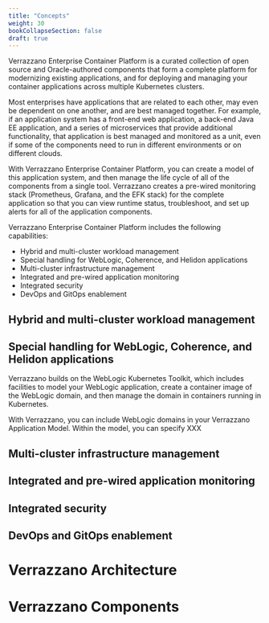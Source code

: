 ```yaml
---
title: "Concepts"
weight: 30
bookCollapseSection: false
draft: true
---
```


<!---
>
> Notes to Author - need to include the following information within the Concepts section:
>
> * Detailed introduction of the Verrazzano Enterprise Container Platform
> * Architecture of the system (including a drawing)
> * Components of the platform
> * What gets installed where
> * Application Model and Application Binding
> * Working with CI/CD systems
> * infrastructure Management
--->

Verrazzano Enterprise Container Platform is a curated collection of open source and Oracle-authored components that form a complete platform for modernizing existing applications, and for deploying and managing your container applications across multiple Kubernetes clusters.

Most enterprises have applications that are related to each other, may even be dependent on one another, and are best managed together. For example, if an application system has a front-end web application, a back-end Java EE application, and a series of microservices that provide additional functionality, that application is best managed and monitored as a unit, even if some of the components need to run in different environments or on different clouds.

With Verrazzano Enterprise Container Platform, you can create a model of this application system, and then manage the life cycle of all of the components from a single tool. Verrazzano creates a pre-wired monitoring stack (Prometheus, Grafana, and the EFK stack) for the complete application so that you can view runtime status, troubleshoot, and set up alerts for all of the application components.

Verrazzano Enterprise Container Platform includes the following capabilities:

* Hybrid and multi-cluster workload management
* Special handling for WebLogic, Coherence, and Helidon applications
* Multi-cluster infrastructure management
* Integrated and pre-wired application monitoring
* Integrated security
* DevOps and GitOps enablement

## Hybrid and multi-cluster workload management
<!---
Describe model, binding, placement, etc.
Both model and binding are meant to simple but flexible
--->

## Special handling for WebLogic, Coherence, and Helidon applications
Verrazzano builds on the WebLogic Kubernetes Toolkit, which includes facilities to model your WebLogic application, create a container image of the WebLogic domain, and then manage the domain in containers running in Kubernetes.

With Verrazzano, you can include WebLogic domains in your Verrazzano Application Model. Within the model, you can specify XXX

## Multi-cluster infrastructure management

## Integrated and pre-wired application monitoring

## Integrated security

## DevOps and GitOps enablement

# Verrazzano Architecture

# Verrazzano Components
<!---
* Oracle-authored components, including custom resource definitions and micro operators
* Istio
* Rancher
* Prometheus
* Grafana
* ElasticSearch
* Fluentd
* Kibana
* Keycloak
* Cert Manager
--->
